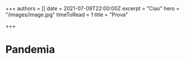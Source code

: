 +++
authors = []
date = 2021-07-09T22:00:00Z
excerpt = "Ciao"
hero = "/images/image.jpg"
timeToRead = 1
title = "Prova"

+++
# Pandemia